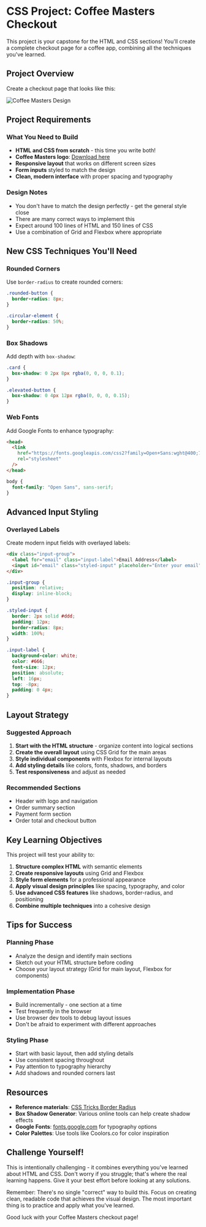 # CSS Project: Coffee Masters Checkout

This project is your capstone for the HTML and CSS sections! You'll create a complete checkout page for a coffee app, combining all the techniques you've learned.

## Project Overview

Create a checkout page that looks like this:

![Coffee Masters Design](https://btholt.github.io/complete-intro-to-web-dev-v3/images/coffee_masters.png)

## Project Requirements

### What You Need to Build

- **HTML and CSS from scratch** - this time you write both!
- **Coffee Masters logo**: [Download here](https://btholt.github.io/complete-intro-to-web-dev-v3/images/coffee_masters_logo.png)
- **Responsive layout** that works on different screen sizes
- **Form inputs** styled to match the design
- **Clean, modern interface** with proper spacing and typography

### Design Notes

- You don't have to match the design perfectly - get the general style close
- There are many correct ways to implement this
- Expect around 100 lines of HTML and 150 lines of CSS
- Use a combination of Grid and Flexbox where appropriate

## New CSS Techniques You'll Need

### Rounded Corners

Use `border-radius` to create rounded corners:

```css
.rounded-button {
  border-radius: 8px;
}

.circular-element {
  border-radius: 50%;
}
```

### Box Shadows

Add depth with `box-shadow`:

```css
.card {
  box-shadow: 0 2px 8px rgba(0, 0, 0, 0.1);
}

.elevated-button {
  box-shadow: 0 4px 12px rgba(0, 0, 0, 0.15);
}
```

### Web Fonts

Add Google Fonts to enhance typography:

```html
<head>
  <link
    href="https://fonts.googleapis.com/css2?family=Open+Sans:wght@400;700&display=swap"
    rel="stylesheet"
  />
</head>
```

```css
body {
  font-family: "Open Sans", sans-serif;
}
```

## Advanced Input Styling

### Overlayed Labels

Create modern input fields with overlayed labels:

```html
<div class="input-group">
  <label for="email" class="input-label">Email Address</label>
  <input id="email" class="styled-input" placeholder="Enter your email" />
</div>
```

```css
.input-group {
  position: relative;
  display: inline-block;
}

.styled-input {
  border: 2px solid #ddd;
  padding: 12px;
  border-radius: 8px;
  width: 100%;
}

.input-label {
  background-color: white;
  color: #666;
  font-size: 12px;
  position: absolute;
  left: 16px;
  top: -8px;
  padding: 0 4px;
}
```

## Layout Strategy

### Suggested Approach

1. **Start with the HTML structure** - organize content into logical sections
2. **Create the overall layout** using CSS Grid for the main areas
3. **Style individual components** with Flexbox for internal layouts
4. **Add styling details** like colors, fonts, shadows, and borders
5. **Test responsiveness** and adjust as needed

### Recommended Sections

- Header with logo and navigation
- Order summary section
- Payment form section
- Order total and checkout button

## Key Learning Objectives

This project will test your ability to:

1. **Structure complex HTML** with semantic elements
2. **Create responsive layouts** using Grid and Flexbox
3. **Style form elements** for a professional appearance
4. **Apply visual design principles** like spacing, typography, and color
5. **Use advanced CSS features** like shadows, border-radius, and positioning
6. **Combine multiple techniques** into a cohesive design

## Tips for Success

### Planning Phase

- Analyze the design and identify main sections
- Sketch out your HTML structure before coding
- Choose your layout strategy (Grid for main layout, Flexbox for components)

### Implementation Phase

- Build incrementally - one section at a time
- Test frequently in the browser
- Use browser dev tools to debug layout issues
- Don't be afraid to experiment with different approaches

### Styling Phase

- Start with basic layout, then add styling details
- Use consistent spacing throughout
- Pay attention to typography hierarchy
- Add shadows and rounded corners last

## Resources

- **Reference materials**: [CSS Tricks Border Radius](https://css-tricks.com/almanac/properties/b/border-radius/)
- **Box Shadow Generator**: Various online tools can help create shadow effects
- **Google Fonts**: [fonts.google.com](https://fonts.google.com) for typography options
- **Color Palettes**: Use tools like Coolors.co for color inspiration

## Challenge Yourself!

This is intentionally challenging - it combines everything you've learned about HTML and CSS. Don't worry if you struggle; that's where the real learning happens. Give it your best effort before looking at any solutions.

Remember: There's no single "correct" way to build this. Focus on creating clean, readable code that achieves the visual design. The most important thing is to practice and apply what you've learned.

Good luck with your Coffee Masters checkout page!
